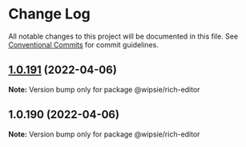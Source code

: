 # Change Log

All notable changes to this project will be documented in this file.
See [Conventional Commits](https://conventionalcommits.org) for commit guidelines.

## [1.0.191](https://github.com/dumboldspider/wipsie-rich-editor/compare/v1.0.190...v1.0.191) (2022-04-06)

**Note:** Version bump only for package @wipsie/rich-editor





## 1.0.190 (2022-04-06)

**Note:** Version bump only for package @wipsie/rich-editor

